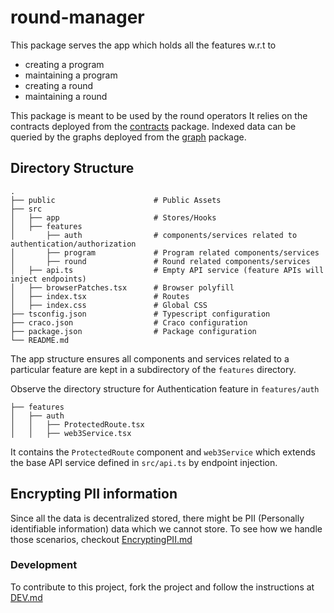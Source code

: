 # round-manager

This package serves the app which holds all the features w.r.t to 

- creating a program
- maintaining a program
- creating a round
- maintaining a round

This package is meant to be used by the round operators 
It relies on the contracts deployed from the [contracts](../contracts) package.
Indexed data can be queried by the graphs deployed from the [graph](../graph) package.

## Directory Structure 

```
.
├── public                      # Public Assets
├── src
│   ├── app                     # Stores/Hooks
│   ├── features
│       ├── auth                # components/services related to authentication/authorization
│       ├── program             # Program related components/services
│       ├── round               # Round related components/services 
│   ├── api.ts                  # Empty API service (feature APIs will inject endpoints)
│   ├── browserPatches.tsx      # Browser polyfill
│   ├── index.tsx               # Routes
│   ├── index.css               # Global CSS
├── tsconfig.json               # Typescript configuration 
├── craco.json                  # Craco configuration
├── package.json                # Package configuration
└── README.md
```

The app structure ensures all components and services related to a particular feature are kept in a subdirectory of the `features` directory.

Observe the directory structure for Authentication feature in `features/auth`

```
├── features
│   ├── auth
│   │   ├── ProtectedRoute.tsx
│   │   ├── web3Service.tsx
```

It contains the `ProtectedRoute` component and `web3Service` which extends the base API service defined in `src/api.ts` by endpoint injection.

## Encrypting PII information 

Since all the data is decentralized stored, there might be PII (Personally identifiable information) data which we cannot store. To see how we handle those scenarios, checkout [EncryptingPII.md](docs/EncryptingPII.md) 

### Development

To contribute to this project, fork the project and follow the instructions at [DEV.md](docs/DEV.md)